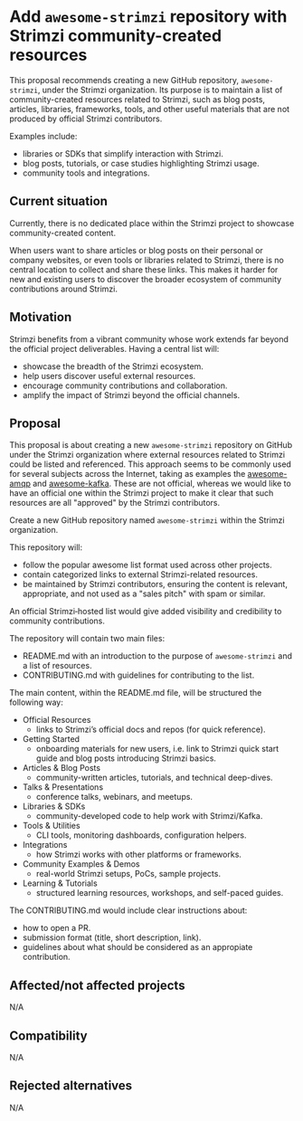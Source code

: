 # Add `awesome-strimzi` repository with Strimzi community-created resources

This proposal recommends creating a new GitHub repository, `awesome-strimzi`, under the Strimzi organization.
Its purpose is to maintain a list of community-created resources related to Strimzi, such as blog posts, articles, libraries, frameworks, tools, and other useful materials that are not produced by official Strimzi contributors.

Examples include:

* libraries or SDKs that simplify interaction with Strimzi.
* blog posts, tutorials, or case studies highlighting Strimzi usage.
* community tools and integrations.

## Current situation

Currently, there is no dedicated place within the Strimzi project to showcase community-created content.

When users want to share articles or blog posts on their personal or company websites, or even tools or libraries related to Strimzi, there is no central location to collect and share these links.
This makes it harder for new and existing users to discover the broader ecosystem of community contributions around Strimzi.

## Motivation

Strimzi benefits from a vibrant community whose work extends far beyond the official project deliverables.
Having a central list will:

* showcase the breadth of the Strimzi ecosystem.
* help users discover useful external resources.
* encourage community contributions and collaboration.
* amplify the impact of Strimzi beyond the official channels.

## Proposal

This proposal is about creating a new `awesome-strimzi` repository on GitHub under the Strimzi organization where external resources related to Strimzi could be listed and referenced.
This approach seems to be commonly used for several subjects across the Internet, taking as examples the [awesome-amqp](https://github.com/xinchen10/awesome-amqp) and [awesome-kafka](https://github.com/semantalytics/awesome-kafka).
These are not official, whereas we would like to have an official one within the Strimzi project to make it clear that such resources are all "approved" by the Strimzi contributors.

Create a new GitHub repository named `awesome-strimzi` within the Strimzi organization.

This repository will:

* follow the popular awesome list format used across other projects.
* contain categorized links to external Strimzi-related resources.
* be maintained by Strimzi contributors, ensuring the content is relevant, appropriate, and not used as a "sales pitch" with spam or similar.

An official Strimzi‑hosted list would give added visibility and credibility to community contributions.

The repository will contain two main files:

* README.md with an introduction to the purpose of `awesome-strimzi` and a list of resources.
* CONTRIBUTING.md with guidelines for contributing to the list.

The main content, within the README.md file, will be structured the following way:

* Official Resources
    * links to Strimzi’s official docs and repos (for quick reference).
* Getting Started
    * onboarding materials for new users, i.e. link to Strimzi quick start guide and blog posts introducing Strimzi basics.
* Articles & Blog Posts
    * community-written articles, tutorials, and technical deep-dives.
* Talks & Presentations
    * conference talks, webinars, and meetups.
* Libraries & SDKs
    * community-developed code to help work with Strimzi/Kafka.
* Tools & Utilities
    * CLI tools, monitoring dashboards, configuration helpers.
* Integrations
    * how Strimzi works with other platforms or frameworks.
* Community Examples & Demos
    * real-world Strimzi setups, PoCs, sample projects.
* Learning & Tutorials
    * structured learning resources, workshops, and self-paced guides.

The CONTRIBUTING.md would include clear instructions about:

* how to open a PR.
* submission format (title, short description, link).
* guidelines about what should be considered as an appropiate contribution.

## Affected/not affected projects

N/A

## Compatibility

N/A

## Rejected alternatives

N/A
